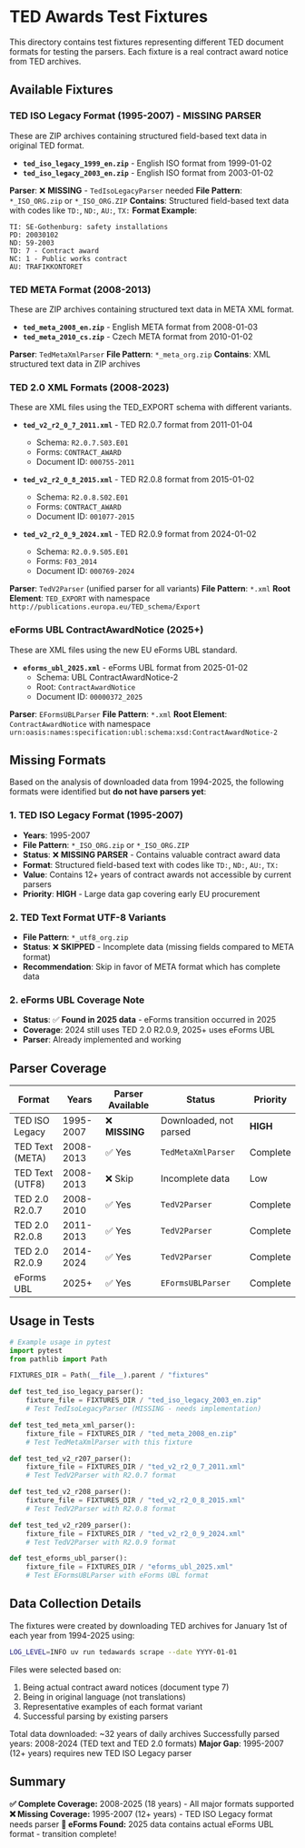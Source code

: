 # TED Awards Test Fixtures

This directory contains test fixtures representing different TED document formats for testing the parsers. Each fixture is a real contract award notice from TED archives.

## Available Fixtures

### TED ISO Legacy Format (1995-2007) - **MISSING PARSER**
These are ZIP archives containing structured field-based text data in original TED format.

- **`ted_iso_legacy_1999_en.zip`** - English ISO format from 1999-01-02
- **`ted_iso_legacy_2003_en.zip`** - English ISO format from 2003-01-02

**Parser**: ❌ **MISSING** - `TedIsoLegacyParser` needed
**File Pattern**: `*_ISO_ORG.zip` or `*_ISO_ORG.ZIP`
**Contains**: Structured field-based text data with codes like `TD:`, `ND:`, `AU:`, `TX:`
**Format Example**:
```
TI: SE-Gothenburg: safety installations
PD: 20030102
ND: 59-2003
TD: 7 - Contract award
NC: 1 - Public works contract
AU: TRAFIKKONTORET
```

### TED META Format (2008-2013)
These are ZIP archives containing structured text data in META XML format.

- **`ted_meta_2008_en.zip`** - English META format from 2008-01-03
- **`ted_meta_2010_cs.zip`** - Czech META format from 2010-01-02

**Parser**: `TedMetaXmlParser`
**File Pattern**: `*_meta_org.zip`
**Contains**: XML structured text data in ZIP archives

### TED 2.0 XML Formats (2008-2023)
These are XML files using the TED_EXPORT schema with different variants.

- **`ted_v2_r2_0_7_2011.xml`** - TED R2.0.7 format from 2011-01-04
  - Schema: `R2.0.7.S03.E01`
  - Forms: `CONTRACT_AWARD`
  - Document ID: `000755-2011`

- **`ted_v2_r2_0_8_2015.xml`** - TED R2.0.8 format from 2015-01-02
  - Schema: `R2.0.8.S02.E01`
  - Forms: `CONTRACT_AWARD`
  - Document ID: `001077-2015`

- **`ted_v2_r2_0_9_2024.xml`** - TED R2.0.9 format from 2024-01-02
  - Schema: `R2.0.9.S05.E01`
  - Forms: `F03_2014`
  - Document ID: `000769-2024`

**Parser**: `TedV2Parser` (unified parser for all variants)
**File Pattern**: `*.xml`
**Root Element**: `TED_EXPORT` with namespace `http://publications.europa.eu/TED_schema/Export`

### eForms UBL ContractAwardNotice (2025+)
These are XML files using the new EU eForms UBL standard.

- **`eforms_ubl_2025.xml`** - eForms UBL format from 2025-01-02
  - Schema: UBL ContractAwardNotice-2
  - Root: `ContractAwardNotice`
  - Document ID: `00000372_2025`

**Parser**: `EFormsUBLParser`
**File Pattern**: `*.xml`
**Root Element**: `ContractAwardNotice` with namespace `urn:oasis:names:specification:ubl:schema:xsd:ContractAwardNotice-2`

## Missing Formats

Based on the analysis of downloaded data from 1994-2025, the following formats were identified but **do not have parsers yet**:

### 1. TED ISO Legacy Format (1995-2007)
- **Years**: 1995-2007
- **File Pattern**: `*_ISO_ORG.zip` or `*_ISO_ORG.ZIP`
- **Status**: ❌ **MISSING PARSER** - Contains valuable contract award data
- **Format**: Structured field-based text with codes like `TD:`, `ND:`, `AU:`, `TX:`
- **Value**: Contains 12+ years of contract awards not accessible by current parsers
- **Priority**: **HIGH** - Large data gap covering early EU procurement

### 2. TED Text Format UTF-8 Variants
- **File Pattern**: `*_utf8_org.zip`
- **Status**: ❌ **SKIPPED** - Incomplete data (missing fields compared to META format)
- **Recommendation**: Skip in favor of META format which has complete data

### 2. eForms UBL Coverage Note
- **Status**: ✅ **Found in 2025 data** - eForms transition occurred in 2025
- **Coverage**: 2024 still uses TED 2.0 R2.0.9, 2025+ uses eForms UBL
- **Parser**: Already implemented and working

## Parser Coverage

| Format | Years | Parser Available | Status | Priority |
|--------|-------|------------------|---------|----------|
| TED ISO Legacy | 1995-2007 | ❌ **MISSING** | Downloaded, not parsed | **HIGH** |
| TED Text (META) | 2008-2013 | ✅ Yes | `TedMetaXmlParser` | Complete |
| TED Text (UTF8) | 2008-2013 | ❌ Skip | Incomplete data | Low |
| TED 2.0 R2.0.7 | 2008-2010 | ✅ Yes | `TedV2Parser` | Complete |
| TED 2.0 R2.0.8 | 2011-2013 | ✅ Yes | `TedV2Parser` | Complete |
| TED 2.0 R2.0.9 | 2014-2024 | ✅ Yes | `TedV2Parser` | Complete |
| eForms UBL | 2025+ | ✅ Yes | `EFormsUBLParser` | Complete |

## Usage in Tests

```python
# Example usage in pytest
import pytest
from pathlib import Path

FIXTURES_DIR = Path(__file__).parent / "fixtures"

def test_ted_iso_legacy_parser():
    fixture_file = FIXTURES_DIR / "ted_iso_legacy_2003_en.zip"
    # Test TedIsoLegacyParser (MISSING - needs implementation)

def test_ted_meta_xml_parser():
    fixture_file = FIXTURES_DIR / "ted_meta_2008_en.zip"
    # Test TedMetaXmlParser with this fixture

def test_ted_v2_r207_parser():
    fixture_file = FIXTURES_DIR / "ted_v2_r2_0_7_2011.xml"
    # Test TedV2Parser with R2.0.7 format

def test_ted_v2_r208_parser():
    fixture_file = FIXTURES_DIR / "ted_v2_r2_0_8_2015.xml"
    # Test TedV2Parser with R2.0.8 format

def test_ted_v2_r209_parser():
    fixture_file = FIXTURES_DIR / "ted_v2_r2_0_9_2024.xml"
    # Test TedV2Parser with R2.0.9 format

def test_eforms_ubl_parser():
    fixture_file = FIXTURES_DIR / "eforms_ubl_2025.xml"
    # Test EFormsUBLParser with eForms UBL format
```

## Data Collection Details

The fixtures were created by downloading TED archives for January 1st of each year from 1994-2025 using:

```bash
LOG_LEVEL=INFO uv run tedawards scrape --date YYYY-01-01
```

Files were selected based on:
1. Being actual contract award notices (document type 7)
2. Being in original language (not translations)
3. Representative examples of each format variant
4. Successful parsing by existing parsers

Total data downloaded: ~32 years of daily archives
Successfully parsed years: 2008-2024 (TED text and TED 2.0 formats)
**Major Gap**: 1995-2007 (12+ years) requires new TED ISO Legacy parser

## Summary

**✅ Complete Coverage:** 2008-2025 (18 years) - All major formats supported
**❌ Missing Coverage:** 1995-2007 (12+ years) - TED ISO Legacy format needs parser
**🎉 eForms Found:** 2025 data contains actual eForms UBL format - transition complete!